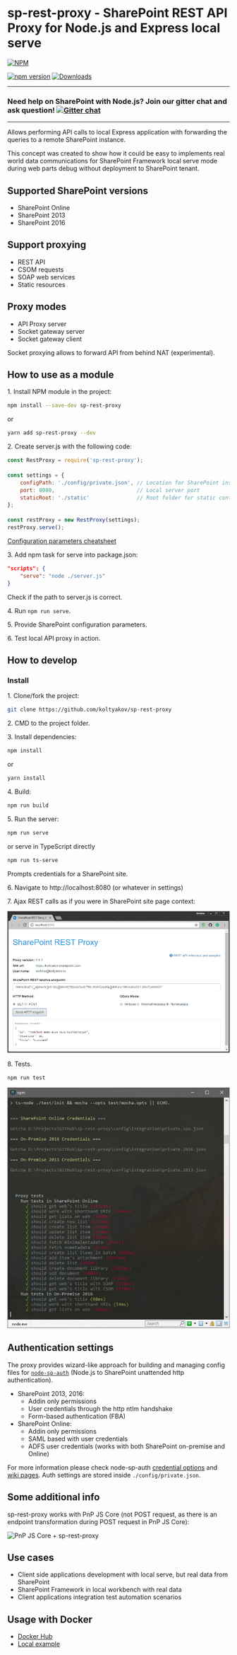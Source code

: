 # sp-rest-proxy - SharePoint REST API Proxy for Node.js and Express local serve

[![NPM](https://nodei.co/npm/sp-rest-proxy.png?mini=true&downloads=true&downloadRank=true&stars=true)](https://nodei.co/npm/sp-rest-proxy/)

[![npm version](https://badge.fury.io/js/sp-rest-proxy.svg)](https://badge.fury.io/js/sp-rest-proxy)
[![Downloads](https://img.shields.io/npm/dm/sp-rest-proxy.svg)](https://www.npmjs.com/package/sp-rest-proxy)

---
### Need help on SharePoint with Node.js? Join our gitter chat and ask question! [![Gitter chat](https://badges.gitter.im/gitterHQ/gitter.png)](https://gitter.im/sharepoint-node/Lobby)
---

Allows performing API calls to local Express application with forwarding the queries to a remote SharePoint instance.

This concept was created to show how it could be easy to implements real world data communications for SharePoint Framework local serve mode during web parts debug without deployment to SharePoint tenant.

## Supported SharePoint versions
- SharePoint Online
- SharePoint 2013
- SharePoint 2016

## Support proxying
- REST API
- CSOM requests
- SOAP web services
- Static resources

## Proxy modes
- API Proxy server
- Socket gateway server
- Socket gateway client

Socket proxying allows to forward API from behind NAT (experimental).

## How to use as a module

1\. Install NPM module in the project:

```bash
npm install --save-dev sp-rest-proxy
```

or

```bash
yarn add sp-rest-proxy --dev
```

2\. Create server.js with the following code:

```javascript
const RestProxy = require('sp-rest-proxy');

const settings = {
    configPath: './config/private.json', // Location for SharePoint instance mapping and credentials
    port: 8080,                          // Local server port
    staticRoot: './static'               // Root folder for static content
};

const restProxy = new RestProxy(settings);
restProxy.serve();
```

[Configuration parameters cheatsheet](https://github.com/koltyakov/sp-rest-proxy/tree/master/docs/authparameters.md)

3\. Add npm task for serve into package.json:

```json
"scripts": {
    "serve": "node ./server.js"
}
```

Check if the path to server.js is correct.

4\. Run `npm run serve`.

5\. Provide SharePoint configuration parameters.

6\. Test local API proxy in action.

## How to develop

### Install

1\. Clone/fork the project:

```bash
git clone https://github.com/koltyakov/sp-rest-proxy
```

2\. CMD to the project folder.

3\. Install dependencies:

```bash
npm install
```

or

```bash
yarn install
```

4\. Build:

```bash
npm run build
```

5\. Run the server:

```bash
npm run serve
```

or serve in TypeScript directly

```bash
npm run ts-serve
```

Prompts credentials for a SharePoint site.

6\. Navigate to http://localhost:8080 (or whatever in settings)

7\. Ajax REST calls as if you were in SharePoint site page context:

![REST Client Example](./docs/img/client-example.png)

8\. Tests.

```bash
npm run test
```

![Tests Example](./docs/img/tests-example.png)

## Authentication settings

The proxy provides wizard-like approach for building and managing config files for [`node-sp-auth`](https://github.com/s-KaiNet/node-sp-auth) (Node.js to SharePoint unattended http authentication).

- SharePoint 2013, 2016:
  - Addin only permissions
  - User credentials through the http ntlm handshake
  - Form-based authentication (FBA)
- SharePoint Online:
  - Addin only permissions
  - SAML based with user credentials
  - ADFS user credentials (works with both SharePoint on-premise and Online)

For more information please check node-sp-auth [credential options](https://github.com/s-KaiNet/node-sp-auth#params) and [wiki pages](https://github.com/s-KaiNet/node-sp-auth/wiki).
Auth settings are stored inside `./config/private.json`.

## Some additional info

sp-rest-proxy works with PnP JS Core (not POST request, as there is an endpoint transformation during POST request in PnP JS Core):

![PnP JS Core + sp-rest-proxy](http://koltyakov.ru/images/pnp-sp-rest-proxy.png)

## Use cases

- Client side applications development with local serve, but real data from SharePoint
- SharePoint Framework in local workbench with real data
- Client applications integration test automation scenarios

## Usage with Docker

- [Docker Hub](https://hub.docker.com/r/koltyakov/sp-rest-proxy/)
- [Local example](https://github.com/koltyakov/sp-rest-proxy/tree/master/docker)